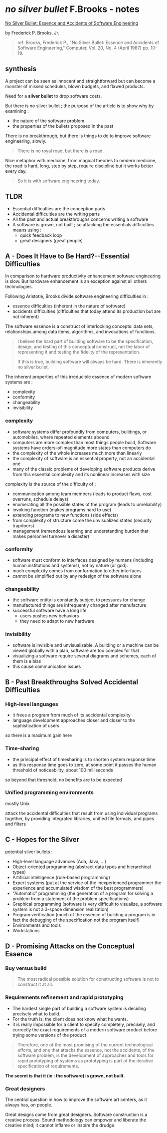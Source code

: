 # *no silver bullet* F.Brooks - notes

[No Silver Bullet: Essence and Accidents of Software Engineering](http://www.cs.nott.ac.uk/~pszcah/G51ISS/Documents/NoSilverBullet.html)

by Frederick P. Brooks, Jr.

> ref: Brooks, Frederick P., "No Silver Bullet: Essence and Accidents of Software Engineering," Computer, Vol. 20, No. 4 (April 1987) pp. 10-19.

## synthesis

A project can be seen as innocent and straightforward but can become a monster of missed schedules, blown budgets, and flawed products.

Need for a **silver bullet** to drop software costs.

But there is no silver bullet ; the purpose of the article is to show why by examining :

- the nature of the software problem
- the properties of the bullets proposed in the past

There is no breakthrough, but there is things to do to improve software engineering, slowly.

> There is no royal road, but there is a road.

Nice metaphor with medicine, from magical theories to modern medicine, the road is hard, long, step by step, require discipline but it works better every day.

> So it is with software engineering today.

## TLDR

- Essential difficulties are the conception parts
- Accidental difficulties are the writing parts
- All the past and actual breakthroughs concerns writing a software
- A software is grown, not built ; so attacking the essentials difficulties means using :
  - quick feedback loop
  - great designers (great people)

## A - Does It Have to Be Hard?--Essential Difficulties

In comparison to hardware productivity enhancement software engineering is slow.
But hardware enhancement is an exception against all others technologies.

Following Aristotle, Brooks divide software engineering difficulties in :

- essence difficulties (inherent in the nature of software)
- accidents difficulties (difficulties that today attend its production but are not inherent)

The software essence is a construct of interlocking concepts: data sets, relationships among data items, algorithms, and invocations of functions.

> I believe the hard part of building software to be the specification, design, and testing of this conceptual construct,
> not the labor of representing it and testing the fidelity of the representation.
>
> If this is true, building software will always be hard. There is inherently no silver bullet.

The inherent properties of this irreducible essence of modern software systems are :

- complexity
- conformity
- changeability
- invisibility

### complexity

- software systems differ profoundly from computers, buildings, or automobiles, where repeated elements abound
- computers are more complex than most things people build, Software systems have orders-of-magnitude more states than computers do
- the complexity of the whole increases much more than linearly
- the complexity of software is an essential property, not an accidental one
- many of the classic problems of developing software products derive from this essential complexity and its nonlinear increases with size

complexity is the source of the difficulty of :

- communication among team members (leads to product flaws, cost overruns, schedule delays)
- enumerating all the possible states of the program (leads to unreliability)
- invoking function (makes programs hard to use)
- extending programs to new functions (side effects)
- from complexity of structure come the unvisualized states (security trapdoors)
- management (remendous learning and understanding burden that makes personnel turnover a disaster)

### conformity

- software must conform to interfaces designed by humans (including human institutions and systems), not by nature (or god).
- much complexity comes from conformation to other interfaces
- cannot be simplified out by any redesign of the software alone

### changeability

- the software entity is constantly subject to pressures for change
- manufactured things are infrequently changed after manufacture
- successful software have a long life
  - users pushes new behaviors
  - they need to adapt to new hardware

### invisibility

- software is invisible and unvisualizable. A building or a machine can be viewed globally with a plan, software are too
complex for that
- visualizing a software require several diagrams and schemes, each of them is a bias
- this cause communication issues

## B - Past Breakthroughs Solved Accidental Difficulties

### High-level languages

- it frees a program from much of its accidental complexity
- language development approaches closer and closer to the sophistication of users

so there is a maximum gain here

### Time-sharing

- the principal effect of timesharing is to shorten system response time
- as this response time goes to zero, at some point it passes the human threshold of noticeability, about 100 milliseconds

so beyond that threshold, no benefits are to be expected

### Unified programming environments

mostly Unix

attack the accidental difficulties that result from using individual programs together, by providing integrated libraries, unified file formats, and pipes and filters

## C - Hopes for the Silver

potential silver bullets :

- High-level language advances (Ada, Java, ...)
- Object-oriented programming (abstract data types and hierarchical types)
- Artificial intelligence (rule-based programming)
- Expert systems (put at the service of the inexperienced programmer the experience and accumulated wisdom of the best programmers)
- "Automatic" programming (the generation of a program for solving a problem from a statement of the problem specifications)
- Graphical programming (software is very difficult to visualize, a software system is not a 3-space dimension realization)
- Program verification (much of the essence of building a program is in fact the debugging of the specification not the program itself)
- Environments and tools
- Workstations

## D - Promising Attacks on the Conceptual Essence

### Buy versus build

> The most radical possible solution for constructing software is not to construct it at all.

### Requirements refinement and rapid prototyping

- The hardest single part of building a software system is deciding precisely what to build.
- For the truth is, the client does not know what he wants.
- it is really impossible for a client to specify completely, precisely, and correctly the exact requirements of a modern software product before trying some versions of the product

> Therefore, one of the most promising of the current technological efforts, and one that attacks the essence,
> not the accidents, of the software problem, is the development of approaches and tools for rapid prototyping of
> systems as prototyping is part of the iterative specification of requirements.

**The secret is that it (ie : the software) is grown, not built.**

### Great designers

The central question in how to improve the software art centers, as it always has, on people.

Great designs come from great designers. Software construction is a creative process. Sound methodology can empower and liberate the creative mind; it cannot inflame or inspire the drudge.
